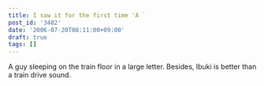 ```yaml
---
title: I saw it for the first time 'A `
post_id: '3482'
date: '2006-07-20T08:11:00+09:00'
draft: true
tags: []
---
```


A guy sleeping on the train floor in a large letter. Besides, Ibuki is better than a train drive sound.
